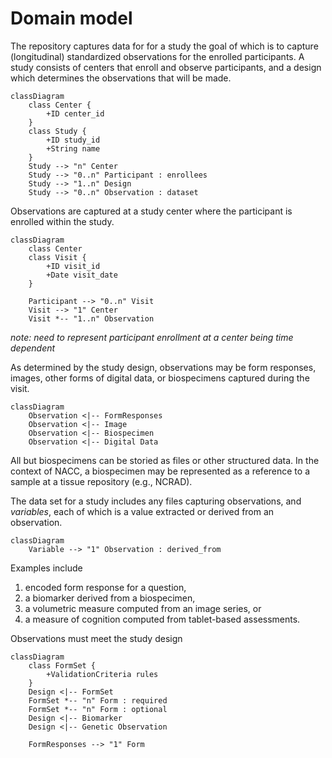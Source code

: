 # Domain model 

The repository captures data for for a study the goal of which is to capture (longitudinal) standardized observations for the enrolled participants.
A study consists of centers that enroll and observe participants, and a design which determines the observations that will be made.

```mermaid
classDiagram
    class Center {
        +ID center_id
    }
    class Study {
        +ID study_id
        +String name
    }
    Study --> "n" Center
    Study --> "0..n" Participant : enrollees
    Study --> "1..n" Design
    Study --> "0..n" Observation : dataset
```

Observations are captured at a study center where the participant is enrolled within the study.

```mermaid
classDiagram
    class Center
    class Visit {
        +ID visit_id
        +Date visit_date
    }

    Participant --> "0..n" Visit
    Visit --> "1" Center
    Visit *-- "1..n" Observation
```

*note: need to represent participant enrollment at a center being time dependent*

As determined by the study design, observations may be form responses, images, other forms of digital data, or biospecimens captured during the visit.

```mermaid
classDiagram
    Observation <|-- FormResponses
    Observation <|-- Image
    Observation <|-- Biospecimen
    Observation <|-- Digital Data
```

All but biospecimens can be storied as files or other structured data.
In the context of NACC, a biospecimen may be represented as a reference to a sample at a tissue repository (e.g., NCRAD).

The data set for a study includes any files capturing observations, and *variables*, each of which is a value extracted or derived from an observation.

```mermaid
classDiagram
    Variable --> "1" Observation : derived_from
```

Examples include

1.  encoded form response for a question, 
2.  a biomarker derived from a biospecimen,
3.  a volumetric measure computed from an image series, or
4.  a measure of cognition computed from tablet-based assessments.

Observations must meet the study design

```mermaid
classDiagram
    class FormSet {
        +ValidationCriteria rules
    }
    Design <|-- FormSet
    FormSet *-- "n" Form : required 
    FormSet *-- "n" Form : optional
    Design <|-- Biomarker
    Design <|-- Genetic Observation

    FormResponses --> "1" Form
```